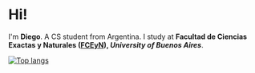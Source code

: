 # Hi!
I'm **Diego**. A CS student from Argentina. I study at **Facultad de Ciencias Exactas y Naturales ([FCEyN](https://exactas.uba.ar/)), *University of Buenos Aires***.

[![Top langs](https://github-readme-stats.vercel.app/api/top-langs/?username=dZev1&theme=dark&layout=compact)](https://github.com/anuraghazra/github-readme-stats)
